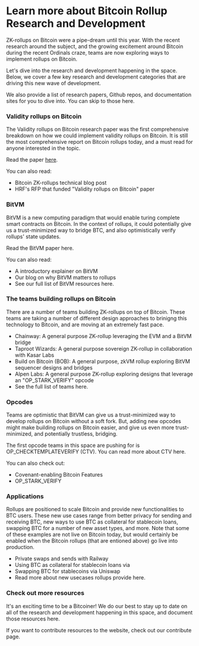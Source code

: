# Learn more about Bitcoin Rollup Research and Development

ZK-rollups on Bitcoin were a pipe-dream until this year. With the recent research around the subject, and the growing excitement around Bitcoin during the recent Ordinals craze, teams are now exploring ways to implement rollups on Bitcoin.

Let's dive into the research and development happening in the space. Below, we cover a few key research and development categories that are driving this new wave of development.

We also provide a list of research papers, Github repos, and documentation sites for you to dive into. You can skip to those here.

### Validity rollups on Bitcoin

The Validity rollups on Bitcoin research paper was the first comprehensive breakdown on how we could implement validity rollups on Bitcoin. It is still the most comprehensive report on Bitcoin rollups today, and a must read for anyone interested in the topic.

Read the paper [here](https://bitcoinrollups.org/).

You can also read:

- Bitcoin ZK-rollups technical blog post
- HRF's RFP that funded "Validity rollups on Bitcoin" paper

### BitVM

BitVM is a new computing paradigm that would enable turing complete smart contracts on Bitcoin. In the context of rollups, it could potentially give us a trust-minimized way to bridge BTC, and also optimistically verify rollups' state updates. 

Read the BitVM paper here.

You can also read:

- A introductory explainer on BitVM
- Our blog on why BitVM matters to rollups
- See our full list of BitVM resources here.

### The teams building rollups on Bitcoin

There are a number of teams building ZK-rollups on top of Bitcoin. These teams are taking a number of different design approaches to brinigng this technology to Bitcoin, and are moving at an extremely fast pace.

- Chainway: A general purpose ZK-rollup leveraging the EVM and a BitVM bridge
- Taproot Wizards: A general purpose sovereign ZK-rollup in collaboration with Kasar Labs
- Build on Bitcoin (BOB): A general purpose, zkVM rollup exploring BitVM sequencer designs and bridges
- Alpen Labs: A general purpose ZK-rollup exploring designs that leverage an "OP_STARK_VERIFY" opcode
- See the full list of teams here.

### Opcodes

Teams are optimistic that BitVM can give us a trust-minimized way to develop rollups on Bitcoin without a soft fork. But, adding new opcodes might make building rollups on Bitcoin easier, and give us even more trust-minimized, and potentially trustless, bridging.

The first opcode teams in this space are pushing for is OP_CHECKTEMPLATEVERIFY (CTV). You can read more about CTV here.

You can also check out:

- Covenant-enabling Bitcoin Features
- OP_STARK_VERIFY

### Applications

Rollups are positioned to scale Bitcoin and provide new functionalities to BTC users. These new use cases range from better privacy for sending and receiving BTC, new ways to use BTC as collateral for stablecoin loans, swapping BTC for a number of new asset types, and more. Note that some of these examples are not live on Bitcoin today, but would certainly be enabled when the Bitcoin rollups (that are entioned above) go live into production.

- Private swaps and sends with Railway
- Using BTC as collateral for stablecoin loans via
- Swapping BTC for stablecoins via Uniswap
- Read more about new usecases rollups provide here.

### Check out more resources

It's an exciting time to be a Bitcoiner! We do our best to stay up to date on all of the research and development happening in this space, and document those resources here. 

If you want to contribute resources to the website, check out our contribute page.
